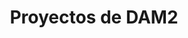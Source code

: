 ---
meta: 
  - property: "og:image"
    content: /assets/img/proyectos.jpeg
home: true
icon: folder
title: Proyectos de DAM2
# heroImage: /logo.svg
heroText: Proyectos - DAM2
tagline: Departamento de Informática. CIFP Virgen de Gracia.
# action:
  #- text: How to Use 💡
  #  link: /guide/
  #  type: primary

  #- text: Blog homepage 🏠
  #  link: /

features:
  - title: Instadroid 📸
    details: 2021 - Compartir fotos y momentos
    link: /proyectos/dam2_instadroid_2021/

  - title: Tenisdroid 🎾
    details: 2021 - Gestión de pistas de tenis
    link: /proyectos/dam2_tenisdroid_2021/

  - title: Winedroid 🍷
    details: 2021 - Gestión de listas con los mejores vinos
    link: /proyectos/dam2_winedroid_2021/

  - title: Turistadroid 📸 
    details: 2021 - Compartir lugares y momentos
    link: /proyectos/dam2_turistadroid_2021/

  - title: Naturaleza Viva 🐯
    details: 2021 - Gestión y seguimiento de animales
    link: /proyectos/dam2_naturalezaviva_2021/

  - title: PlatformGame 🎮 
    details: 2021 - Juego de plataformas con Unity
    link: /proyectos/dam2_platformgame_2021/

  - title: Dungeon's Shadows 🎮
    details: 2021 - Juego desarrollado con Unity
    link: /proyectos/dam2_dungeons_2021/

  - title: Las aventuras del zorrito Kreeper 🎮 
    details: 2021 - Juego desarrollado con Unity
    link: /proyectos/dam2_kreeper_2021/

comment: false
---